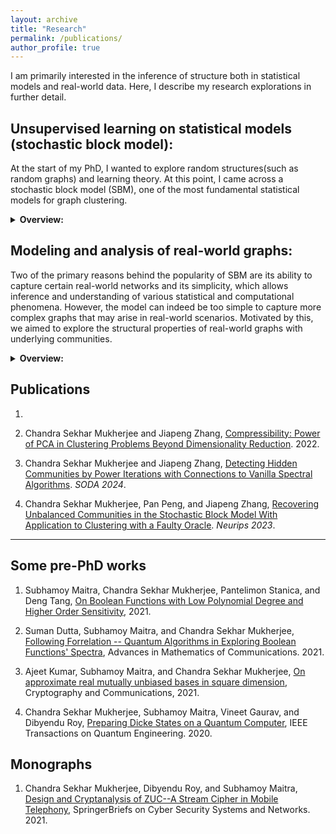 ```yaml
---
layout: archive
title: "Research"
permalink: /publications/
author_profile: true
---
```


I am primarily interested in the inference of structure both in statistical models and real-world data. Here, I describe my research explorations in further detail. 

## Unsupervised learning on statistical models (stochastic block model):
 At the start of my PhD, I wanted to explore random structures(such as random graphs) and learning theory. At this point, I came across a stochastic block model (SBM), one of the most fundamental statistical models for graph clustering. 
<details>
<summary> <b> Overview: </b> </summary>

The simple case can be defined as follows. A graph is built on n vertices, where the vertices have a "hidden" partition into two communities. Then, each pair of vertices belonging to the same community is connected by an edge with some probability p. Each pair of vertices from different communities is connected with probability q (with p>q; assume p=0.51 and q=0.49, for example). Then, given such a graph, the task is to recover these hidden communities with high probability.  
This is one of the most well-studied problems in clustering, with several important and beautiful results in the last 40 years (Read the citations in [1] for an in-depth review). However, we observed that some important problems are unresolved. 

### Unbalanced SBM: 
First, we focused on a problem known as the ``small cluster barrier'' in the literature. This refers to the fact that most community recovery algorithms for SBM graphs need *all* of the hidden communities to be significantly large. Even if one cluster is very small, the guarantees of these algorithms fail. In this direction, we designed a spectral algorithm that recovers large communities in the presence of arbitrarily small communities (improving on the state-of-the-art), resulting in the publication [2].  


### Vanilla algorithms: The "power" of power method: 
At this point, we observed that the algorithms that the previously state-of-the-art algorithms for the aforementioned problems, as well as our algorithms, were somewhat *complex*. For example, our algorithm involved partitioning the graph's adjacency matrix into 8 parts, then using two parts to get a partial clustering on some of the vertices and then using the other parts to filter and expand the clustering to other vertices. Similar complex steps are often observed in provable clustering algorithms for SBM. In contrast, practitioners often use very simple algorithms (such as spectral clustering) to recover clusters on real-world graphs. Thus, it seemed that the algorithms were complicated to simplify the proofs, and not to boost the actual performance of the algorithm! 

Indeed, this phenomenon was observed by mathematicians such as Emmanuel Abbe and Van Vu in different works, and they conjectured (and in some special cases resolved) that very simple algorithms should also have near-optimal provable guarantees compared to all existing works. Motivated by this, we showed that a simple power method is able to recover the communities and is logarithmically tight compared to best-known bounds [1]. Our algorithm is very simple. You first centralize the adjacency matrix of the graph and then take log(n)-th power of this matrix. We showed that in this powered matrix, rows belonging to vertices from the same community would have much less Euclidean distance than the inter-community rows. In fact, this algorithm was the first *parameter-free* algorithm that overcomes the small cluster barrier (previous works needed knowledge of the probability parameters p and q, for example). To prove the correctness of this simple algorithm, we devised certain *random partition* based ideas to analyze low-degree polynomials of random variables that we think may be of independent interest. 

</details>

## Modeling and analysis of real-world graphs:
Two of the primary reasons behind the popularity of SBM are its ability to capture certain real-world networks and its simplicity, which allows inference and understanding of various statistical and computational phenomena. However, the model can indeed be too simple to capture more complex graphs that may arise in real-world scenarios. Motivated by this, we aimed to explore the structural properties of real-world graphs with underlying communities.

<details>
<summary> <b> Overview: </b> </summary>
In this direction, we focused on single-cell RNA seq data, a very influential data type in biology that has been crucial in the identification of marker genes for different types of cancer, among many other applications. Here, each data point corresponds to a cell, and a fundamental task is to partition the cells according to their underlying cell type, which is costly to obtain through biological experiments alone, necessitating the use of clustering algorithms. Here a standard pipeline is 

<p align=center> Data->PCA-> Embedding onto a graph->graph clustering. </p>




</details>



## Publications 

1.

2. Chandra Sekhar Mukherjee and Jiapeng Zhang, [Compressibility: Power of PCA in Clustering Problems Beyond Dimensionality Reduction](https://arxiv.org/abs/2204.10888). 2022.

3. Chandra Sekhar Mukherjee and Jiapeng Zhang, [Detecting Hidden Communities by Power Iterations with Connections to Vanilla Spectral Algorithms](https://arxiv.org/pdf/2211.03939.pdf). *SODA 2024*.

4. Chandra Sekhar Mukherjee, Pan Peng, and Jiapeng Zhang, [Recovering Unbalanced Communities in the Stochastic Block Model With Application to Clustering with a Faulty Oracle](https://arxiv.org/abs/2202.08522). *Neurips 2023*.


---
## Some pre-PhD works





1. Subhamoy Maitra, Chandra Sekhar Mukherjee, Pantelimon Stanica, and Deng Tang, [On Boolean Functions with Low Polynomial Degree and Higher Order Sensitivity](https://arxiv.org/abs/2107.11205), 2021.

2. Suman Dutta, Subhamoy Maitra, and Chandra Sekhar Mukherjee, [Following Forrelation -- Quantum Algorithms in Exploring Boolean Functions' Spectra](https://www.aimsciences.org/article/doi/10.3934/amc.2021067), Advances in Mathematics of Communications. 2021.

3. Ajeet Kumar, Subhamoy Maitra, and Chandra Sekhar Mukherjee, [On approximate real mutually unbiased bases in square dimension](https://link.springer.com/article/10.1007/s12095-020-00468-6), Cryptography and Communications, 2021.

4. Chandra Sekhar Mukherjee, Subhamoy Maitra, Vineet Gaurav, and Dibyendu Roy, [Preparing Dicke States on a Quantum Computer](https://ieeexplore.ieee.org/abstract/document/9275336), IEEE Transactions on Quantum Engineering. 2020.

## Monographs

1. Chandra Sekhar Mukherjee, Dibyendu Roy, and Subhamoy Maitra, [ Design and Cryptanalysis of ZUC--A Stream Cipher in Mobile Telephony](https://link.springer.com/book/10.1007/978-981-33-4882-0), SpringerBriefs on Cyber Security Systems and Networks. 2021.



